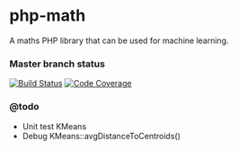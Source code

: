 # php-math

A maths PHP library that can be used for machine learning.

### Master branch status

[![Build Status](https://travis-ci.com/IngeniozIT/php-math.svg?branch=master)](https://travis-ci.com/IngeniozIT/php-math)
[![Code Coverage](https://codecov.io/gh/IngeniozIT/php-math/branch/master/graph/badge.svg)](https://codecov.io/gh/IngeniozIT/php-math)

### @todo

- Unit test KMeans
- Debug KMeans::avgDistanceToCentroids()
